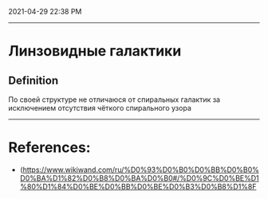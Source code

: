 
2021-04-29 22:38 PM
***

# Линзовидные галактики
## Definition
По своей структуре не отличаюся от спиральных галактик за исключением отсутствия чёткого спирального узора
***

# References:
- (https://www.wikiwand.com/ru/%D0%93%D0%B0%D0%BB%D0%B0%D0%BA%D1%82%D0%B8%D0%BA%D0%B0#/%D0%9C%D0%BE%D1%80%D1%84%D0%BE%D0%BB%D0%BE%D0%B3%D0%B8%D1%8F